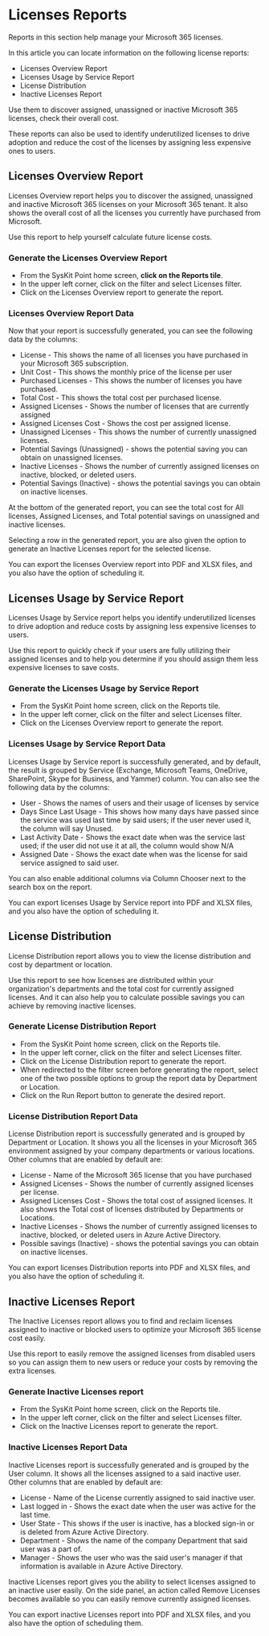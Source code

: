 # Licenses Reports

Reports in this section help manage your Microsoft 365 
licenses. 

In this article you can locate information on the following license reports:
* Licenses Overview Report
* Licenses Usage by Service Report
* License Distribution
* Inactive Licenses Report

Use them to discover assigned, unassigned or inactive Microsoft 365 licenses, check their overall cost. 

These reports can also be used to identify underutilized licenses to drive adoption and reduce the cost of the licenses by assigning less expensive ones to users.

## Licenses Overview Report

Licenses Overview report helps you to discover the assigned, unassigned and inactive Microsoft 365 licenses on your Microsoft 365 tenant. It also shows the overall cost of all the licenses you currently have purchased from Microsoft. 

Use this report to help yourself calculate future license costs.

### Generate the Licenses Overview Report

- From the SysKit Point home screen, **click on the Reports tile**.
- In the upper left corner, click on the filter and select Licenses filter.
- Click on the Licenses Overview report to generate the report.

### Licenses Overview Report Data

Now that your report is successfully generated, you can see the following data by the columns:

- License - This shows the name of all licenses you have purchased in your Microsoft 365 subscription.
- Unit Cost - This shows the monthly price of the license per user
- Purchased Licenses - This shows the number of licenses you have purchased.
- Total Cost - This shows the total cost per purchased license.
- Assigned Licenses - Shows the number of licenses that are currently assigned
- Assigned Licenses Cost - Shows the cost per assigned license.
- Unassigned Licenses - This shows the number of currently unassigned licenses.
- Potential Savings (Unassigned) - shows the potential saving you can obtain on unassigned licenses.
- Inactive Licenses - Shows the number of currently assigned licenses on inactive, blocked, or deleted users.
- Potential Savings (Inactive) - shows the potential savings you can obtain on inactive licenses.

At the bottom of the generated report, you can see the total cost for All licenses, Assigned Licenses, and Total potential savings on unassigned and inactive licenses. 

Selecting a row in the generated report, you are also given the option to generate an Inactive Licenses report for the selected license.

You can export the licenses Overview report into PDF and XLSX files, and you also have the option of scheduling it.

## Licenses Usage by Service Report

Licenses Usage by Service report helps you identify underutilized licenses to drive adoption and reduce costs by assigning less expensive licenses to users. 

Use this report to quickly check if your users are fully utilizing their assigned licenses and to help you determine if you should assign them less expensive licenses to save costs.

### Generate the Licenses Usage by Service Report

- From the SysKit Point home screen, click on the Reports tile.
- In the upper left corner, click on the filter and select Licenses filter.
- Click on the Licenses Overview report to generate the report.

### Licenses Usage by Service Report Data

Licenses Usage by Service report is successfully generated, and by default, the result is grouped by Service (Exchange, Microsoft Teams, OneDrive, SharePoint, Skype for Business, and Yammer) column. You can also see the following data by the columns:

- User - Shows the names of users and their usage of licenses by service
- Days Since Last Usage - This shows how many days have passed since the service was used last time by said users; if the user never used it, the column will say Unused.
- Last Activity Date - Shows the exact date when was the service last used; if the user did not use it at all, the column would show N/A
- Assigned Date - Shows the exact date when was the license for said service assigned to said user.

You can also enable additional columns via Column Chooser next to the search box on the report.

You can export licenses Usage by Service report into PDF and XLSX files, and you also have the option of scheduling it.

## License Distribution

License Distribution report allows you to view the license distribution and cost by department or location. 

Use this report to see how licenses are distributed within your organization's departments and the total cost for currently assigned licenses. And it can also help you to calculate possible savings you can achieve by removing inactive licenses.

### Generate License Distribution Report

- From the SysKit Point home screen, click on the Reports tile.
- In the upper left corner, click on the filter and select Licenses filter.
- Click on the License Distribution report to generate the report.
- When redirected to the filter screen before generating the report, select one of the two possible options to group the report data by Department or Location.
- Click on the Run Report button to generate the desired report.

### License Distribution Report Data

License Distribution report is successfully generated and is grouped by Department or Location. It shows you all the licenses in your Microsoft 365 environment assigned by your company departments or various locations.
Other columns that are enabled by default are:

- License - Name of the Microsoft 365 license that you have purchased
- Assigned Licenses - Shows the number of currently assigned licenses per license.
- Assigned Licenses Cost - Shows the total cost of assigned licenses. It also shows the Total cost of licenses distributed by Departments or Locations.
- Inactive Licenses - Shows the number of currently assigned licenses to inactive, blocked, or deleted users in Azure Active Directory.
- Possible savings (Inactive) - shows the potential savings you can obtain on inactive licenses.

You can export licenses Distribution reports into PDF and XLSX files, and you also have the option of scheduling it.

## Inactive Licenses Report

The Inactive Licenses report allows you to find and reclaim licenses assigned to inactive or blocked users to optimize your Microsoft 365 license cost easily.

Use this report to easily remove the assigned licenses from disabled users so you can assign them to new users or reduce your costs by removing the extra licenses.

### Generate Inactive Licenses report

- From the SysKit Point home screen, click on the Reports tile.
- In the upper left corner, click on the filter and select Licenses filter.
- Click on the Inactive Licenses report to generate the report.

### Inactive Licenses Report Data

Inactive Licenses report is successfully generated and is grouped by the User column. It shows all the licenses assigned to a said inactive user. Other columns that are enabled by default are:

- License - Name of the License currently assigned to said inactive user.
- Last logged in - Shows the exact date when the user was active for the last time.
- User State - This shows if the user is inactive, has a blocked sign-in or is deleted from Azure Active Directory.
- Department - Shows the name of the company Department that said user was a part of.
- Manager - Shows the user who was the said user's manager if that information is available in Azure Active Directory.

Inactive Licenses report gives you the ability to select licenses assigned to an inactive user easily. On the side panel, an action called Remove Licenses becomes available so you can easily remove currently assigned licenses.

You can export inactive Licenses report into PDF and XLSX files, and you also have the option of scheduling them.